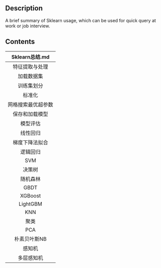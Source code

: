 ## Description
A brief summary of Sklearn usage, which can be used for quick query at work or job interview.

## Contents
|   Sklearn总结.md   |
| :----------------: |
|   特征提取与处理   |
|     加载数据集     |
|     训练集划分     |
|       标准化       |
| 网格搜索最优超参数 |
|   保存和加载模型   |
|      模型评估      |
|      线性回归      |
|   梯度下降法拟合   |
|      逻辑回归      |
|        SVM         |
|       决策树       |
|      随机森林      |
|        GBDT        |
|      XGBoost       |
|      LightGBM      |
|        KNN         |
|        聚类        |
|        PCA         |
|    朴素贝叶斯NB    |
|       感知机       |
|     多层感知机     |
